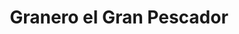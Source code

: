 ---
title: "Granero el Gran Pescador"
url: /puerto-araujo/granero-el-gran-pescador/
shop: general
---